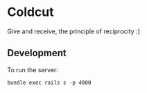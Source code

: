 # Coldcut

Give and receive, the principle of reciprocity :)

## Development

To run the server:

    bundle exec rails s -p 4000
    